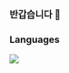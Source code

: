 ### 반갑습니다 👋

### Languages
<div>
<img src="https://img.shields.io/badge/C++-00599C?style=flat-sqaure&logo=cplusplus"/>
